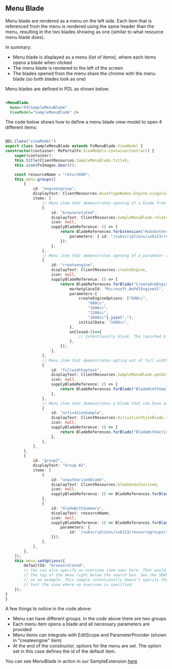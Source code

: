 <a name="menu-blade"></a>
## Menu Blade

Menu blade are rendered as a menu on the left side. Each item that is referenced from the menu is rendered using the same header than the menu, resulting in the two blades showing as one (similar to what resource menu blade does).

In summary:

* Menu blade is displayed as a menu (list of items), where each items opens a blade when clicked
* The menu blade is rendered to the left of the screen
* The blades opened from the menu share the chrome with the menu blade (so both blades look as one)

Menu blades are defined in PDL as shown below:

```xml

<MenuBlade
  Name="PdlSampleMenuBlade"
  ViewModel="SampleMenuBlade" />

```

The code below shows how to define a menu blade view-model to open 4 different items:

```typescript

@Di.Class("viewModel")
export class SampleMenuBlade extends FxMenuBlade.ViewModel {
constructor(container: MsPortalFx.ViewModels.ContainerContract) {
    super(container);
    this.title(ClientResources.SampleMenuBlade.title);
    this.icon(FxImages.Gear());

    const resourceName = "roturn600";
    this.menu.groups([
        {
            id: "enginesgroup",
            displayText: ClientResources.AssetTypeNames.Engine.singular,
            items: [
                // Menu item that demonstrates opening of a blade from a different extension
                {
                    id: "browserelated",
                    displayText: ClientResources.SampleMenuBlade.relatedResources,
                    icon: null,
                    supplyBladeReference: () => {
                        return BladeReferences.forExtension("HubsExtension").forBlade("MapResourceGroupBlade").createReference({
                            parameters: { id: "/subscriptions/sub123/resourcegroups/snowtraxpxz" },
                        });
                    },
                },
                // Menu item that demonstrates opening of a parameter collector blade for a create scenario
                {
                    id: "createengine",
                    displayText: ClientResources.createEngine,
                    icon: null,
                    supplyBladeReference: () => {
                        return BladeReferences.forBlade("CreateArmEngineBlade").createReference({
                            marketplaceId: "Microsoft.NoPdlEngineV1",
                            parameters:{
                                createEngineOptions: ["600cc",
                                    "800cc",
                                    "1000cc",
                                    "1200cc",
                                    "1600cc"].join(","),
                                initialData: "1600cc",
                            },
                            onClosed:()=>{
                                // Intentionally blank. The launched blade is responsible for the create operation.
                            },
                        });
                    },
                },
                // Menu item that demonstrates opting out of full width.
                {
                    id: "fullwidthoptout",
                    displayText: ClientResources.SampleMenuBlade.optOut,
                    icon: null,
                    supplyBladeReference: () => {
                        return BladeReferences.forBlade("BladeWidthSmallBlade").createReference({ parameters: { bladeTitle: ClientResources.SampleMenuBlade.optOut }});
                    },
                },
                // Menu item that demonstrates a blade that can have activated width.
                {
                    id: "activationSample",
                    displayText: ClientResources.ActivationStyleBlade.title,
                    icon: null,
                    supplyBladeReference: () => {
                        return BladeReferences.forBlade("BladeWithActivationStyle").createReference();
                    },
                },
            ],
        },
        {
            id: "group2",
            displayText: "Group #2",
            items: [
                {
                    id: "unauthorizedblade",
                    displayText: ClientResources.bladeUnauthorized,
                    icon: null,
                    supplyBladeReference: () => BladeReferences.forBlade("UnauthorizedBlade").createReference(),
                },
                {
                    id: "bladeWithSummary",
                    displayText: resourceName,
                    icon: null,
                    supplyBladeReference: () => BladeReferences.forBlade("EngineBlade").createReference({
                        parameters: {
                            id: `/subscriptions/sub123/resourcegroups/snowtraxpxz/providers/Providers.Test/statefulIbizaEngines/${resourceName}`,
                    }}),
                },
            ],
        },
    ]);
    this.menu.setOptions({
        defaultId: "browserelated",
        // You can also specify an overview item over here. That would show up right at
        // the top of the menu right below the search box. See the SDKMenuBladeViewModel.ts
        // as an example. This sample intentionally doesn't specify the overview item to
        // test the case where no overview is specified.
    });
}
}

```

A few things to notice in the code above:

* Menu can have different groups. In the code above there are two groups
* Each menu item opens a blade and all necessary parameters are provided
* Menu items can integrate with EditScope and ParameterProvider (shown in "createengine" item)
* At the end of the constructor, options for the menu are set. The option set in this case defines the id of the default item.

You can see MenuBlade in action in our SampleExtension [here](https://df.onecloud.azure-test.net/?SamplesExtension=true#blade/SamplesExtension/SampleMenuBlade/bladeWithSummary)
